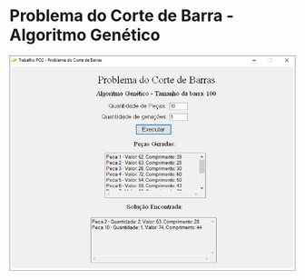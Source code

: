 # Problema do Corte de Barra - Algoritmo Genético

![Alt text](/screenshots/main.png?raw=true "Tela principal")
